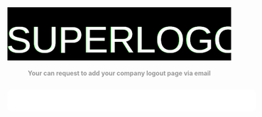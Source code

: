 <!DOCTYPE html>
<html>
<head>
  <title>Super Logout</title>
  <style>

    @import url(http://fonts.googleapis.com/css?family=Share+Tech+Mono);

    body {
      font-family: sans-serif;
      margin-top: 5em;
      background: black;
      color: white;
    }

    h1 {
      margin: 0 auto;
      text-align: center;
      font-size: 4em;
    }

    h3 {
      margin: 0 auto;
      margin-top: 20px;
      text-align: center;
      font-size: 1em;
      color: #989898;
    }

    ul {
      width: 500px;
      margin: 2em auto;
      list-style: none;
      background: white;
      padding: 25px 30px;
      -webkit-border-radius: 10px;
      -moz-border-radius: 10px;
      border-radius: 10px;
      -webkit-box-shadow: 0px 0px 101px -14px rgba(255,255,255,1);
      -moz-box-shadow: 0px 0px 101px -14px rgba(255,255,255,1);
      box-shadow: 0px 0px 101px -14px rgba(255,255,255,1);
    }

    li {
      line-height: 26px;
      color: black;
    }

    li > span {
      float: right;
    }

    a {
      text-decoration: none;
      color: #1093D8;
    }

    svg {
      width: 600px;
      height: 120px;
      display: block;
      position: relative;
      overflow: hidden;
      margin: 0 auto;
      background: black;
    }

    .hidden {
      position: fixed;
      width: 1px;
      height: 1px;
      overflow: hidden;
      top: -10px;
      left: -10px;
    }

    .success {
      font-weight: bold;
      color: #0a0;
    }

    .error {
      color: #a00;
    }

    .favicon {
      background: white;
      padding: 5px;
      float: left;
      margin-right: 15px;
    }

  </style>
  <script>
    function cleanup(func, el, delayCleanup) {
      return function() {
        if (delayCleanup) {
          delayCleanup = false;
          return;
        }
        func();
        el.parentNode.removeChild(el);
      };
    }

    function get(url) {
      return function(success, error) {
        var img = document.createElement("img");
        img.onload = cleanup(success, img);
        img.onerror = cleanup(error, img);
        img.className = "hidden";
        document.body.appendChild(img);
        img.src = url;

        return url;
      };
    }

    var numPostFrames = 0;
    function post(url, params, fakeOk) {
      params = params || {};
      return function(success, error) {
        var form = document.createElement("form");
        var iframe = document.createElement("iframe");

        iframe.className = "hidden";
        iframe.onload = cleanup(cleanup(success, form), iframe, true);
        iframe.onerror = cleanup(cleanup(error, form), iframe, true);
        iframe.name = "iframe" + numPostFrames++;
        document.body.appendChild(iframe);

        form.action = url;
        form.method = "POST";
        form.target = iframe.name;

        for (var param in params) {
          if (params.hasOwnProperty(param)) {
            var input = document.createElement("input");
            input.type = "hidden";
            input.name = param;
            input.value = params[param];
            form.appendChild(input);
          }
        }

        document.body.appendChild(form);
        form.submit();

        if (fakeOk) {
          success();
        }

        return url;
      };
    }

    function and(one, two) {
      return function(success, error) {
        var oneSuccess = false;
        var twoSuccess = false;
        var oneSuccessFunc = function() {
          oneSuccess = true;
          if (twoSuccess) {
            success();
          }
        };
        var twoSuccessFunc = function() {
          twoSuccess = true;
          if (oneSuccess) {
            success();
          }
        };
        one(oneSuccessFunc, error);
        return two(twoSuccessFunc, error);
      }
    }

    function extractDomain(url) {
      var domain;
      //find & remove protocol (http, ftp, etc.) and get domain
      if (url.indexOf("://") > -1) {
        domain = url.split('/')[2];
      }
      else {
        domain = url.split('/')[0];
      }

      //find & remove port number
      domain = domain.split(':')[0];

      return domain;
    }

    function doSites(list, sites) {
      sites.forEach(function(site) {
        if (!site.length) {
          return;
        }

        var name = site[0];
        var action = site[1];

        var li = document.createElement("li");
        var faviconNode = document.createElement("img");
        faviconNode.className = "favicon";
        var nameNode = document.createElement("strong");
        nameNode.appendChild(document.createTextNode(name));
        var statusNode = document.createElement("span");
        statusNode.innerHTML = "...";
        li.appendChild(faviconNode);
        li.appendChild(nameNode);
        li.appendChild(statusNode);

        var success = function() {
          statusNode.innerHTML = "OK";
          statusNode.className = "success";
        };
        var error = function() {
          statusNode.innerHTML = "error";
          statusNode.className = "error";
        };

        var url = action(success, error);
        faviconNode.src = "https://www.google.com/s2/favicons?domain=" + extractDomain(url);

        list.appendChild(li);
      });
    }

    window.onload = function() {
      doSites(document.getElementById("sitelist"), [
        ["AOL", and(get("http://my.screenname.aol.com/_cqr/logout/mcLogout.psp?sitedomain=startpage.aol.com&authLev=0&lang=en&locale=us"), get("https://api.screenname.aol.com/auth/logout?state=snslogout&r=" + Math.random()))],
        ["AlternativeTo", get ("https://alternativeto.net/Logout.aspx")],
        ["Amazon", get("http://www.amazon.com/gp/flex/sign-out.html?action=sign-out")],
        ["Blogger", get("http://www.blogger.com/logout.g")],
        ["Delicious", get("http://www.delicious.com/logout")],
        ["DeviantART", post("http://www.deviantart.com/users/logout")],
        ["DreamHost", get("https://panel.dreamhost.com/index.cgi?Nscmd=Nlogout")],
        ["Dropbox", get("https://www.dropbox.com/logout")],
        ["eBay", get("https://signin.ebay.com/ws/eBayISAPI.dll?SignIn")],
        ["Gandi", get("https://www.gandi.net/login/out")],
        ["GearBest", get("http://www.gearbest.com/m-users-a-logout.htm")],
        ["GitHub", get("https://github.com/logout")],
        ["GMail", get("http://mail.google.com/mail/logout")],
        ["Google", get("https://www.google.com/accounts/Logout")],
        ["Hulu", get("https://secure.hulu.com/logout")],
        ["Impots.gouv.fr", get("https://cfspart.impots.gouv.fr/deconnexion")],
        ["Instapaper", get("http://www.instapaper.com/user/logout")],
        ["KanbanFlow", get("https://kanbanflow.com/logout")],
        ["LaBanquePostale", get("https://voscomptesenligne.labanquepostale.fr/voscomptes/canalXHTML/securite/deconnexion/init-deconnexion.ea")],
        ["Linode", get("https://manager.linode.com/session/logout")],
        ["LiveJournal", post("http://www.livejournal.com/logout.bml", {"action:killall": "1"})],
        ["LogMeIn", get("https://secure.logmein.com/home/fr/loggedout")],
        ["MySpace", get("http://www.myspace.com/index.cfm?fuseaction=signout")],
        ["NetFlix", get("http://www.netflix.com/Logout")],
        ["New York Times", get("http://www.nytimes.com/logout")],
        ["Newegg", get("https://secure.newegg.com/NewMyAccount/AccountLogout.aspx")],
        ["Office 365 Global Account", get("https://login.microsoftonline.com/logout.srf")],
        ["Office 365 Webmail", get("https://outlook.office.com/owa/logoff.owa")],
        ["Pandora", get("https://www.pandora.com/account/sign-out")],
        ["Photobucket", get("http://photobucket.com/logout")],
        ["Primewire.AG", get("https://www.primewire.ag/logout.php")],
        ["Primewire.ORG", get("https://www.primewire.org/logout.php")],
        ["Skype", get("https://secure.skype.com/account/logout")],
        ["Slashdot", get("http://slashdot.org/my/logout")],
        ["SoundCloud", get("http://soundcloud.com/logout")],
        ["Spotify", get("https://www.spotify.com/logout/")],
        ["Steam Community", get("http://steamcommunity.com/?action=doLogout")],
        ["Steam Store", get("http://store.steampowered.com/logout/")],
        ["ThePirateBay", get("https://thepiratebay.org/logout")],
        ["ThinkGeek", get("https://www.thinkgeek.com/brain/account/login.cgi?a=lo")],
        ["Threadless", get("http://www.threadless.com/logout")],
        ["Tumblr", get("http://www.tumblr.com/logout")],
        ["Testomato", get("http://www.testomato.com/logout")],
        ["Vimeo", get("http://vimeo.com/log_out")],
        ["Wikipedia", get("http://en.wikipedia.org/w/index.php?title=Special:UserLogout")],
        ["Windows Live", get("http://login.live.com/logout.srf")],
        ["Woot", get("https://account.woot.com/logout")],
        ["Wordpress", get("https://wordpress.com/wp-login.php?action=logout")],
        ["Yahoo!", get("https://login.yahoo.com/config/login?.src=fpctx&logout=1&.direct=1&.done=http://www.yahoo.com/")],
        ["YouTube", post("http://www.youtube.com", {"action_logout": "1"}, true)],
        ["DueDil", get("http://www.duedil.com/logout")],
        ["Podio", get("https://podio.com/logout")],
        ["Codeanywhere", get("https://codeanywhere.com/logout")],
        ["NESCAFE Dolce Gusto", get("https://www.dolce-gusto.fr/customer/account/logout")],
		["TMIS", get("https://www.tmis.go.ug/account/logout")],
        ["T411", get("http://www.t411.li/users/logout/")],
      ])
    };

    var _gaq = _gaq || [];
    _gaq.push(['_setAccount', 'UA-62125712-1']);
    _gaq.push(['_trackPageview']);

    (function() {
      var ga = document.createElement('script'); ga.type = 'text/javascript'; ga.async = true;
      ga.src = ('https:' == document.location.protocol ? 'https://ssl' : 'http://www') + '.google-analytics.com/ga.js';
      var s = document.getElementsByTagName('script')[0]; s.parentNode.insertBefore(ga, s);
    })();
  </script>
</head>
<body>
  <svg version="1.1" id="Ebene_1" xmlns="http://www.w3.org/2000/svg" xmlns:xlink="http://www.w3.org/1999/xlink"      width="600px" height="100px" viewBox="0 0 600 100">
    <style type="text/css">
      <![CDATA[
        text {
          filter: url(#filter);
          fill: white;
          font-family: 'Share Tech Mono', sans-serif;
          font-size: 100px;
          -webkit-font-smoothing: antialiased;
          -moz-osx-font-smoothing: grayscale;
        }
      ]]>
    </style>
      <defs>
        <filter id="filter">
          <feFlood flood-color="black" result="black" />
          <feFlood flood-color="red" result="flood1" />
          <feFlood flood-color="limegreen" result="flood2" />
          <feOffset in="SourceGraphic" dx="3" dy="0" result="off1a"/>
          <feOffset in="SourceGraphic" dx="2" dy="0" result="off1b"/>
          <feOffset in="SourceGraphic" dx="-3" dy="0" result="off2a"/>
          <feOffset in="SourceGraphic" dx="-2" dy="0" result="off2b"/>
          <feComposite in="flood1" in2="off1a" operator="in"  result="comp1" />
          <feComposite in="flood2" in2="off2a" operator="in" result="comp2" />
          <feMerge x="0" width="100%" result="merge1">
            <feMergeNode in = "black" />
            <feMergeNode in = "comp1" />
            <feMergeNode in = "off1b" />
            <animate attributeName="y" id = "y" dur ="4s" values = '104px; 104px; 30px; 105px; 30px; 2px; 2px; 50px; 40px; 105px; 105px; 20px; 6ßpx; 40px; 104px; 40px; 70px; 10px; 30px; 104px; 102px'                    keyTimes = '0; 0.362; 0.368; 0.421; 0.440; 0.477; 0.518; 0.564; 0.593; 0.613; 0.644; 0.693; 0.721; 0.736; 0.772; 0.818; 0.844; 0.894; 0.925; 0.939; 1' repeatCount = "indefinite" />
            <animate attributeName="height" id = "h" dur ="4s" values = '10px; 0px; 10px; 30px; 50px; 0px; 10px; 0px; 0px; 0px; 10px; 50px; 40px; 0px; 0px; 0px; 40px; 30px; 10px; 0px; 50px' keyTimes = '0; 0.362; 0.368; 0.421; 0.440; 0.477; 0.518; 0.564; 0.593; 0.613; 0.644; 0.693; 0.721; 0.736; 0.772; 0.818; 0.844; 0.894; 0.925; 0.939; 1' repeatCount = "indefinite" />
          </feMerge>
          <feMerge x="0" width="100%" y="60px" height="65px" result="merge2">
            <feMergeNode in = "black" />
            <feMergeNode in = "comp2" />
            <feMergeNode in = "off2b" />
            <animate attributeName="y" id = "y" dur ="4s" values = '103px; 104px; 69px; 53px; 42px; 104px; 78px; 89px; 96px; 100px; 67px; 50px; 96px; 66px; 88px; 42px; 13px; 100px; 100px; 104px;' keyTimes = '0; 0.055; 0.100; 0.125; 0.159; 0.182; 0.202; 0.236; 0.268; 0.326; 0.357; 0.400; 0.408; 0.461; 0.493; 0.513; 0.548; 0.577; 0.613; 1' repeatCount = "indefinite" />
            <animate attributeName="height" id = "h" dur = "4s" values = '0px; 0px; 0px; 16px; 16px; 12px; 12px; 0px; 0px; 5px; 10px; 22px; 33px; 11px; 0px; 0px; 10px' keyTimes = '0; 0.055; 0.100; 0.125; 0.159; 0.182; 0.202; 0.236; 0.268; 0.326; 0.357; 0.400; 0.408; 0.461; 0.493; 0.513;  1' repeatCount = "indefinite" />
          </feMerge>
          <feMerge>
            <feMergeNode in="SourceGraphic" />
            <feMergeNode in="merge1" />
            <feMergeNode in="merge2" />
          </feMerge>
        </filter>
      </defs>
      <g>
        <text x="0" y="100">
          SUPERLOGOUT
        </text>
      </g>
  </svg>

  <h3>Your can request to add your company logout page via email</h3>
  <ul id="sitelist">
  </ul>
</body>
</html>
